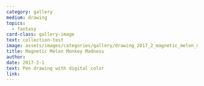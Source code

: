 ```yaml
---
category: gallery
medium: drawing
topics:
  - fantasy
card-class: gallery-image
text: collection-test
image: assets/images/categories/gallery/drawing_2017_2_magnetic_melon_monkey_madness.jpg
title: Magnetic Melon Monkey Madness
author:
date: 2017-2-1
text: Pen drawing with digital color
link:
---
```

